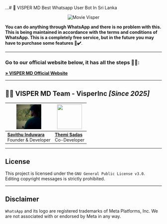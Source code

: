 ...# 🎩 VISPER MD Best Whatsapp User Bot In Sri Lanka

<p align="center">
  <img src="https://mv-visper-full-db.pages.dev/Data/visper_main.jpeg" alt="Movie Visper"/>

</p>

**You can do anything through WhatsApp and there is no problem with this. This is being maintained in accordance with the terms and conditions of WhatsApp. This is a completely free service, but in the future you may have to purchase some features 🔗✔️**.

---
### Go to our official website below, it has all the steps 👨‍🔧:
**[» VISPER MD Official Website](https://visper-md-offical.vercel.app/)**

---


## 👩‍💻 VISPER MD Team - VisperInc *[Since 2025]*

| <a href="https://github.com/Saviyakolla"><img src="https://raw.githubusercontent.com/Saviyakolla/Voice_Database/main/Random-Images_DB/img/myedit.png" width=80 height=80></a> | <a href="https://github.com/themisadas"><img src="https://mv-visper-full-db.pages.dev/Data/488259979_986521796976525_7036993532685569906_n.jpg" width=80 height=80></a> |
|---|---|
| **[Savithu Induwara](https://github.com/Saviyskolla)**</br>Founder & Developer | **[Themi Sadas](https://github.com/THEMISADAS2007)**</br>Co-Developer |

---

## License
This project is licensed under the `GNU General Public License v3.0`.  
Editing copyright messages is strictly prohibited.

---

## Disclaimer
`WhatsApp` and its logo are registered trademarks of Meta Platforms, Inc. We are not associated with or endorsed by Meta in any way.
